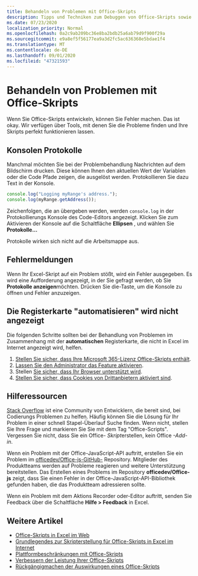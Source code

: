 ```yaml
---
title: Behandeln von Problemen mit Office-Skripts
description: Tipps und Techniken zum Debuggen von Office-Skripts sowie Hilferessourcen.
ms.date: 07/23/2020
localization_priority: Normal
ms.openlocfilehash: 0a2c9ab209bc36e8ba2bdb25a6ab79d9f900f29a
ms.sourcegitcommit: e9a8ef5f56177ea9a3d2fc5ac636368e5bdae1f4
ms.translationtype: MT
ms.contentlocale: de-DE
ms.lasthandoff: 09/01/2020
ms.locfileid: "47321593"
---
```

# <a name="troubleshooting-office-scripts"></a>Behandeln von Problemen mit Office-Skripts

Wenn Sie Office-Skripts entwickeln, können Sie Fehler machen. Das ist okay. Wir verfügen über Tools, mit denen Sie die Probleme finden und Ihre Skripts perfekt funktionieren lassen.

## <a name="console-logs"></a>Konsolen Protokolle

Manchmal möchten Sie bei der Problembehandlung Nachrichten auf dem Bildschirm drucken. Diese können Ihnen den aktuellen Wert der Variablen oder die Code Pfade zeigen, die ausgelöst werden. Protokollieren Sie dazu Text in der Konsole.

```TypeScript
console.log("Logging myRange's address.");
console.log(myRange.getAddress());
```

Zeichenfolgen, die an übergeben werden, werden `console.log` in der Protokollierungs Konsole des Code-Editors angezeigt. Klicken Sie zum Aktivieren der Konsole auf die Schaltfläche **Ellipsen** , und wählen Sie **Protokolle...**

Protokolle wirken sich nicht auf die Arbeitsmappe aus.

## <a name="error-messages"></a>Fehlermeldungen

Wenn Ihr Excel-Skript auf ein Problem stößt, wird ein Fehler ausgegeben. Es wird eine Aufforderung angezeigt, in der Sie gefragt werden, ob Sie **Protokolle anzeigen**möchten. Drücken Sie die-Taste, um die Konsole zu öffnen und Fehler anzuzeigen.

## <a name="automate-tab-not-appearing"></a>Die Registerkarte "automatisieren" wird nicht angezeigt

Die folgenden Schritte sollten bei der Behandlung von Problemen im Zusammenhang mit der **automatischen** Registerkarte, die nicht in Excel im Internet angezeigt wird, helfen.

1. [Stellen Sie sicher, dass Ihre Microsoft 365-Lizenz Office-Skripts enthält](../overview/excel.md#requirements).
1. [Lassen Sie den Administrator das Feature aktivieren](/microsoft-365/admin/manage/manage-office-scripts-settings).
1. Stellen [Sie sicher, dass Ihr Browser unterstützt wird](platform-limits.md#browser-support).
1. [Stellen Sie sicher, dass Cookies von Drittanbietern aktiviert sind](platform-limits.md#third-party-cookies).

## <a name="help-resources"></a>Hilferessourcen

[Stack Overflow](https://stackoverflow.com/questions/tagged/office-scripts) ist eine Community von Entwicklern, die bereit sind, bei Codierungs Problemen zu helfen. Häufig können Sie die Lösung für Ihr Problem in einer schnell Stapel-Überlauf Suche finden. Wenn nicht, stellen Sie Ihre Frage und markieren Sie Sie mit dem Tag "Office-Scripts". Vergessen Sie nicht, dass Sie ein Office- *Skript*erstellen, kein Office *-Add-in*.

Wenn ein Problem mit der Office-JavaScript-API auftritt, erstellen Sie ein Problem im [officedev/Office-js-GitHub-](https://github.com/OfficeDev/office-js) Repository. Mitglieder des Produktteams werden auf Probleme reagieren und weitere Unterstützung bereitstellen. Das Erstellen eines Problems im Repository **officedev/Office-js** zeigt, dass Sie einen Fehler in der Office-JavaScript-API-Bibliothek gefunden haben, die das Produktteam adressieren sollte.

Wenn ein Problem mit dem Aktions Recorder oder-Editor auftritt, senden Sie Feedback über die Schaltfläche **Hilfe > Feedback** in Excel.

## <a name="see-also"></a>Weitere Artikel

- [Office-Skripts in Excel im Web](../overview/excel.md)
- [Grundlegendes zur Skripterstellung für Office-Skripts in Excel im Internet](../develop/scripting-fundamentals.md)
- [Plattformbeschränkungen mit Office-Skripts](platform-limits.md)
- [Verbessern der Leistung Ihrer Office-Skripts](../develop/web-client-performance.md)
- [Rückgängigmachen der Auswirkungen eines Office-Skripts](undo.md)
